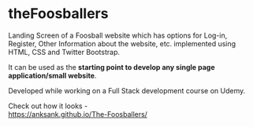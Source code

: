 # theFoosballers
Landing Screen of a Foosball website which has options for Log-in, Register, Other Information about the website, etc. implemented using HTML, CSS and Twitter Bootstrap.

It can be used as the __starting point to develop any single page application/small website__.

Developed while working on a Full Stack development course on Udemy.

Check out how it looks -  
https://anksank.github.io/The-Foosballers/
